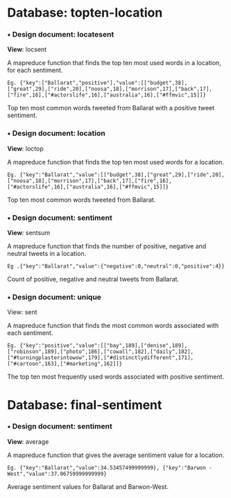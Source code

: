 <h1><b>Database:</b> topten-location</h1>

<h3>•	<b>Design document</b>: locatesent</h3>
<p>
<b>View</b>: locsent

A mapreduce function that finds the top ten most used words in a location, for each sentiment. 

	Eg. {"key":["Ballarat","positive"],"value":[["budget",38],["great",29],["ride",20],["noosa",18],["morrison",17],["back",17],["fire",16],["#actorslife",16],["australia",16],["#ffmvic",15]]}

Top ten most common words tweeted from Ballarat with a positive tweet sentiment.



<h3>•	<b>Design document</b>: location</h3>

<b>View</b>: loctop

A mapreduce function that finds the top ten most used words for a location.

	Eg. {"key":"Ballarat","value":[["budget",38],["great",29],["ride",20],["noosa",18],["morrison",17],["back",17],["fire",16],["#actorslife",16],["australia",16],["#ffmvic",15]]}

Top ten most common words tweeted from Ballarat.



<h3>•	<b>Design document</b>: sentiment</h3>

<b>View</b>: sentsum

A mapreduce function that finds the number of positive, negative and neutral tweets in a location.

	Eg .{"key":"Ballarat","value":{"negative":0,"neutral":0,"positive":4}}
	
Count of positive, negative and neutral tweets from Ballarat.



<h3>•	<b>Design document</b>: unique</h3>

</b>View</b>: sent

A mapreduce function that finds the most common words associated with each sentiment.

	Eg. {"key":"positive","value":[["bay",189],["denise",189],["robinson",189],["photo",186],["cowall",182],["daily",182],["#turningplasterintowow",179],["#distinctlydifferent",171],["#cartoon",163],["#marketing",162]]}

The top ten most frequently used words associated with positive sentiment.




<h1><b>Database</b>: final-sentiment</h1>

<h3>•	<b>Design document</b>: sentiment</h3>

<b>View</b>: average

A mapreduce function that gives the average sentiment value for a location.

	Eg. {"key":"Ballarat","value":34.53457499999999}, {"key":"Barwon - West","value":37.06759999999999}

Average sentiment values for Ballarat and Barwon-West.
</p>

	

